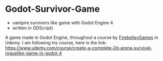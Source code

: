 # Godot-Survivor-Game
* vampire survivors like game with Godot Engine 4 
* written in GDScript)

A game made in Godot Engine, throughout a course by [FirebelleyGames](https://www.youtube.com/@FirebelleyGames) in Udemy.
I am following his course, here is the link: https://www.udemy.com/course/create-a-complete-2d-arena-survival-roguelike-game-in-godot-4
